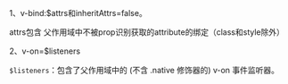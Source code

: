 1、v-bind:$attrs和inheritAttrs=false。

attrs包含 父作用域中不被prop识别获取的attribute的绑定（class和style除外）

2、v-on=$listeners

`$listeners`：包含了父作用域中的 (不含 .native 修饰器的) v-on 事件监听器。


